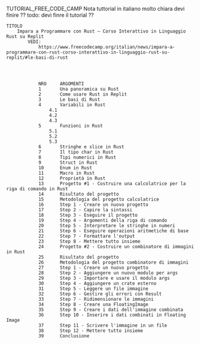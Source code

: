 TUTORIAL_FREE_CODE_CAMP
	Nota
		tuttorial in italiano molto chiara devi finire ??
			todo: devi finre il tutorial ??


	TITOLO
		Impara a Programmare con Rust – Corso Interattivo in Linguaggio Rust su Replit
			VEDI:
				https://www.freecodecamp.org/italian/news/impara-a-programmare-con-rust-corso-interattivo-in-linguaggio-rust-su-replit/#le-basi-di-rust




				NRO		ARGOMENTI
				1		Una panoramica su Rust
				2		Come usare Rust in Replit
				3		Le basi di Rust
				4		Variabili in Rust
					4.1
					4.2
					4.3
				5		Funzioni in Rust
					5.1
					5.2
					5.3
				6		Stringhe e slice in Rust
				7		Il tipo char in Rust
				8		Tipi numerici in Rust
				9		Struct in Rust
				10		Enum in Rust
				11		Macro in Rust
				12		Proprietà in Rust
				13		Progetto #1 - Costruire una calcolatrice per la riga di comando in Rust
				14		Risultato del progetto
				15		Metodologia del progetto calcolatrice
				16		Step 1 - Creare un nuovo progetto
				17		Step 2 - Capire la sintassi
				18		Step 3 - Eseguire il progetto
				19		Step 4 - Argomenti della riga di comando
				20		Step 5 - Interpretare le stringhe in numeri
				21		Step 6 - Eseguire operazioni aritmetiche di base
				22		Step 7 - Formattare l'output
				23		Step 8 - Mettere tutto insieme
				24		Progetto #2 - Costruire un combinatore di immagini in Rust
				25		Risultato del progetto
				26		Metodologia del progetto combinatore di immagini
				27		Step 1 - Creare un nuovo progetto
				28		Step 2 - Aggiungere un nuovo modulo per args
				29		Step 3 - Importare e usare il modulo args
				30		Step 4 - Aggiungere un crate esterno
				31		Step 5 - Leggere un file immagine
				32		Step 6 - Gestire gli errori con Result
				33		Step 7 - Ridimensionare le immagini
				34		Step 8 - Creare una FloatingImage
				35		Step 9 - Creare i dati dell'immagine combinata
				36		Step 10 - Inserire i dati combinati in Floating Image
				37		Step 11 - Scrivere l'immagine in un file
				38		Step 12 - Mettere tutto insieme
				39		Conclusione

